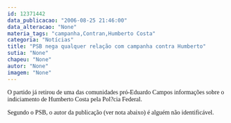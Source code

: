 ```yaml
---
id: 12371442
data_publicacao: "2006-08-25 21:46:00"
data_alteracao: "None"
materia_tags: "campanha,Contran,Humberto Costa"
categoria: "Notícias"
title: "PSB nega qualquer relação com campanha contra Humberto"
sutia: "None"
chapeu: "None"
autor: "None"
imagem: "None"
---
```

<p><P><FONT face=Verdana>O partido já retirou de uma das comunidades pró-Eduardo Campos informações sobre o indiciamento de Humberto Costa pela Pol?cia Federal.</FONT></P></p>
<p><P><FONT face=Verdana>Segundo o PSB, o autor da publicação (ver nota abaixo) é alguém não identificável.</FONT></P> </p>
